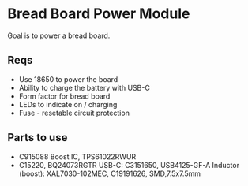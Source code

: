 # Bread Board Power Module
Goal is to power a bread board.

## Reqs
* Use 18650 to power the board
* Ability to charge the battery with USB-C
* Form factor for bread board
* LEDs to indicate on / charging
* Fuse - resetable circuit protection

## Parts to use
* C915088 Boost IC, TPS61022RWUR
* C15220, BQ24073RGTR
USB-C:  C3151650,     USB4125-GF-A
Inductor (boost):  XAL7030-102MEC, C19191626, SMD,7.5x7.5mm

